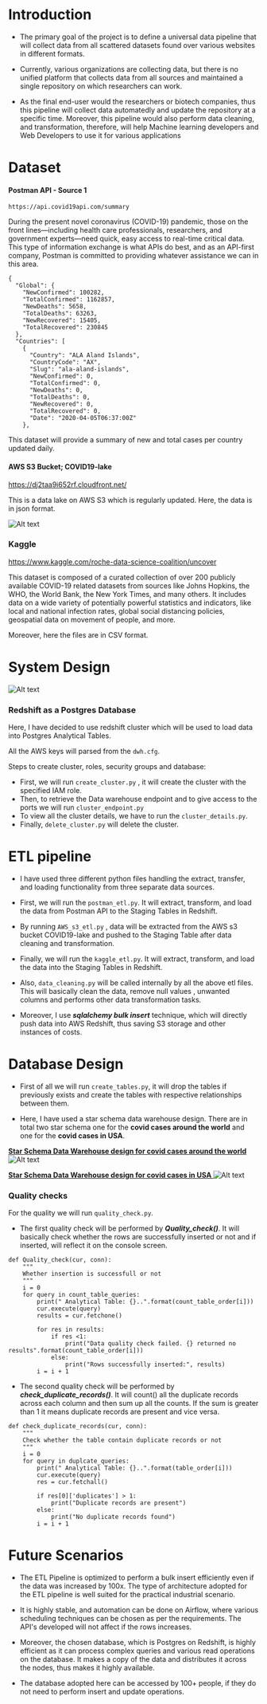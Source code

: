 # Introduction
- The primary goal of the project is to define a universal data pipeline that will collect data from all scattered datasets found over various websites in different formats.

- Currently, various organizations are collecting data, but there is no unified platform that collects data from all sources and maintained a single repository on which researchers can work.

- As the final end-user would the researchers or biotech companies, thus this pipeline will collect data automatedly and update the repository at a specific time. Moreover, this pipeline would also perform data cleaning, and transformation, therefore, will help Machine learning developers and Web Developers to use it for various applications

# Dataset
#### Postman API - Source 1
`https://api.covid19api.com/summary`

During the present novel coronavirus (COVID-19) pandemic, those on the front lines—including health care professionals, researchers, and government experts—need quick, easy access to real-time critical data. This type of information exchange is what APIs do best, and as an API-first company, Postman is committed to providing whatever assistance we can in this area.

```
{
  "Global": {
    "NewConfirmed": 100282,
    "TotalConfirmed": 1162857,
    "NewDeaths": 5658,
    "TotalDeaths": 63263,
    "NewRecovered": 15405,
    "TotalRecovered": 230845
  },
  "Countries": [
    {
      "Country": "ALA Aland Islands",
      "CountryCode": "AX",
      "Slug": "ala-aland-islands",
      "NewConfirmed": 0,
      "TotalConfirmed": 0,
      "NewDeaths": 0,
      "TotalDeaths": 0,
      "NewRecovered": 0,
      "TotalRecovered": 0,
      "Date": "2020-04-05T06:37:00Z"
    },
```

This dataset will provide a summary of new and total cases per country updated daily.

#### AWS S3 Bucket; COVID19-lake
https://dj2taa9i652rf.cloudfront.net/

This is a data lake on AWS S3 which is regularly updated. Here, the data is in json format.

![Alt text](img/AWS_dataset.png?raw=true "Title")

### Kaggle
https://www.kaggle.com/roche-data-science-coalition/uncover

This dataset is composed of a curated collection of over 200 publicly available COVID-19 related datasets from sources like Johns Hopkins, the WHO, the World Bank, the New York Times, and many others. It includes data on a wide variety of potentially powerful statistics and indicators, like local and national infection rates, global social distancing policies, geospatial data on movement of people, and more.

Moreover, here the files are in CSV format.

# System Design
![Alt text](img/system_design.jpg?raw=true "Title")

### Redshift as a Postgres Database
Here, I have decided to use redshift cluster which will be used to load data into Postgres Analytical Tables.

All the AWS keys will parsed from the `dwh.cfg`.

Steps to create cluster, roles, security groups and database:
- First, we will run `create_cluster.py` , it will create the cluster with the specified IAM role.
- Then, to retrieve the Data warehouse endpoint and to give access to the ports we will run `cluster_endpoint.py`
- To view all the cluster details, we have to run the
`cluster_details.py`.
- Finally, `delete_cluster.py` will delete the cluster.

# ETL pipeline

- I have used three different python files handling the extract, transfer, and loading functionality from three separate data sources.
- First, we will run the `postman_etl.py`. It will extract, transform, and load the data from Postman API to the Staging Tables in Redshift.
- By running `AWS_s3_etl.py` , data will be extracted from the AWS s3 bucket COVID19-lake and pushed to the Staging Table after data cleaning and transformation.
- Finally, we will run the `kaggle_etl.py`. It will extract, transform, and load the data into the Staging Tables in Redshift.
- Also, `data_cleaning.py` will be called internally by all the above etl files. This will basically clean the data, remove null values , unwanted columns and performs other data transformation tasks.

- Moreover, I use ***sqlalchemy bulk insert*** technique, which will directly push data into AWS Redshift, thus saving S3 storage and other instances of costs.

# Database Design

- First of all we will run `create_tables.py`, it will drop the tables if previously exists and create the tables with respective relationships between them.

- Here, I have used a star schema data warehouse design. There are in total two star schema one for the **covid cases around the world** and one for the **covid cases in USA**.

<u> <b>Star Schema Data Warehouse design for covid cases around the world </b> </u>
![Alt text](img/World_db.png?raw=true "Figure 1")

<u> <b>Star Schema Data Warehouse design for covid cases in USA</b> </u>
![Alt text](img/covid_usa.png?raw=true "Figure 1")

### Quality checks
For the quality we will run `quality_check.py`.
- The first quality check will be performed by ***Quality_check()***. It will basically check whether the rows are successfully inserted or not
and if inserted, will reflect it on the console screen.

```
def Quality_check(cur, conn):
    """
    Whether insertion is successfull or not
    """
    i = 0
    for query in count_table_queries:
        print(" Analytical Table: {}..".format(count_table_order[i]))
        cur.execute(query)
        results = cur.fetchone()

        for res in results:
            if res <1:
                print("Data quality check failed. {} returned no results".format(count_table_order[i]))
            else:
                print("Rows successfully inserted:", results)
        i = i + 1

```

- The second quality check will be performed by ***check_duplicate_records()***. It will count() all the duplicate records across each column and then sum up all the counts. If the sum is greater than 1 it means duplicate records are present and vice versa.

```
def check_duplicate_records(cur, conn):
    """
    Check whether the table contain duplicate records or not
    """
    i = 0
    for query in duplcate_queries:
        print(" Analytical Table: {}..".format(table_order[i]))
        cur.execute(query)
        res = cur.fetchall()

        if res[0]['duplicates'] > 1:
            print("Duplicate records are present")
        else:
            print("No duplicate records found")
        i = i + 1
```

# Future Scenarios

- The ETL Pipeline is optimized to perform a bulk insert efficiently even if the data was increased by 100x. The type of architecture adopted for the ETL pipeline is well suited for the practical industrial scenario.

- It is highly stable, and automation can be done on Airflow, where various scheduling techniques can be chosen as per the requirements. The API's developed will not affect if the rows increases.

- Moreover, the chosen database, which is Postgres on Redshift, is highly efficient as it can process complex queries and various read operations on the database. It makes a copy of the data and distributes it across the nodes, thus makes it highly available.

- The database adopted here can be accessed by 100+ people, if they do not need to perform insert and update operations.
